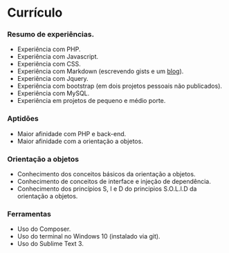 # Currículo

### Resumo de experiências.

* Experiência com PHP.
* Experiência com Javascript.
* Experiência com CSS.
* Experiência com Markdown (escrevendo gists e um [blog](http://raphael-da-silva.github.io/)).
* Experiência com Jquery.
* Experiência com bootstrap (em dois projetos pessoais não publicados).
* Experiência com MySQL.
* Experiência em projetos de pequeno e médio porte.

### Aptidões

* Maior afinidade com PHP e back-end.
* Maior afinidade com a orientação a objetos.

### Orientação a objetos

* Conhecimento dos conceitos básicos da orientação a objetos.
* Conhecimento de conceitos de interface e injeção de dependência.
* Conhecimento dos princípios S, I e D do principios S.O.L.I.D da orientação a objetos.

### Ferramentas

* Uso do Composer.
* Uso do terminal no Windows 10 (instalado via git).
* Uso do Sublime Text 3.
